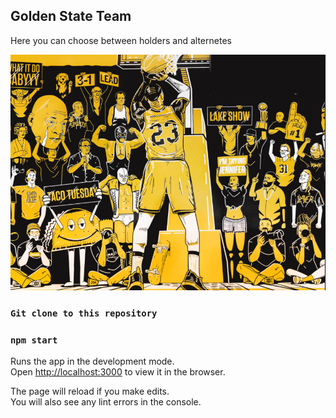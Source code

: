 ## Golden State Team

Here you can choose between holders and alternetes

![social](https://raw.githubusercontent.com/andresebb/goldenState-team/master/src/styles/images/23.png)


### `Git clone to this repository`

### `npm start`

Runs the app in the development mode.<br />
Open [http://localhost:3000](http://localhost:3000) to view it in the browser.

The page will reload if you make edits.<br />
You will also see any lint errors in the console.

